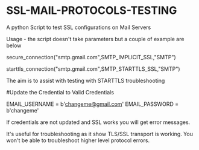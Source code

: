 # SSL-MAIL-PROTOCOLS-TESTING

A python Script to test SSL configurations on Mail Servers

Usage - the script doesn't take parameters but a couple of example are below

secure_connection("smtp.gmail.com",SMTP_IMPLICIT_SSL,"SMTP")

starttls_connection("smtp.gmail.com",SMTP_STARTTLS_SSL,"SMTP")

The aim is to assist with testing with STARTTLS troubleshooting

#Update the Credential to Valid Credentials 

EMAIL_USERNAME = b'changeme@gmail.com'
EMAIL_PASSWORD = b'changeme'

If credentials are not updated and SSL works you will get error messages. 

It's useful for troubleshooting as it show TLS/SSL transport is working. You won't be able to troubleshoot higher level protocol errors. 

